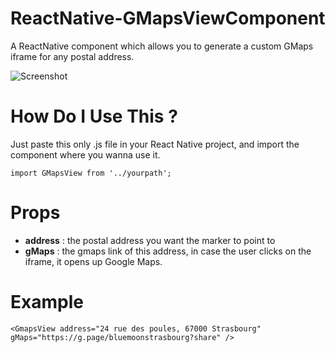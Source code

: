 # ReactNative-GMapsViewComponent
A ReactNative component which allows you to generate a custom GMaps iframe for any postal address.

![Screenshot](https://i.ibb.co/cJLj2v5/Screenshot-20191120-171759-01.jpg)

# How Do I Use This ?
Just paste this only .js file in your React Native project, and import the component where you wanna use it.

    import GMapsView from '../yourpath';
# Props
 - **address** : the postal address you want the marker to point to
 - **gMaps** : the gmaps link of this address, in case the user clicks on the iframe, it opens up Google Maps.
 # Example

    <GmapsView address="24 rue des poules, 67000 Strasbourg" gMaps="https://g.page/bluemoonstrasbourg?share" />